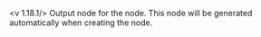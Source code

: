 <v 1.18.1/>
Output node for the <node iterator_each_inline> node. This node will be generated automatically when creating the <node iterator_each_inline> node.